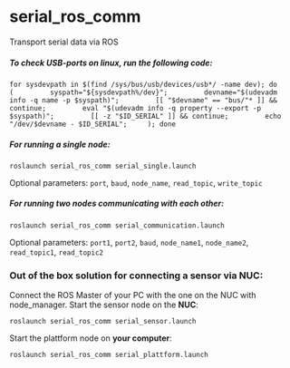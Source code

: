 # serial_ros_comm
Transport serial data via ROS


##### To check USB-ports on linux, run the following code:
```
for sysdevpath in $(find /sys/bus/usb/devices/usb*/ -name dev); do     (         syspath="${sysdevpath%/dev}";         devname="$(udevadm info -q name -p $syspath)";         [[ "$devname" == "bus/"* ]] && continue;         eval "$(udevadm info -q property --export -p $syspath)";         [[ -z "$ID_SERIAL" ]] && continue;         echo "/dev/$devname - $ID_SERIAL";     ); done
```

##### For running a single node:
```
roslaunch serial_ros_comm serial_single.launch
```
Optional parameters: `port`, `baud`, `node_name`, `read_topic`, `write_topic`

##### For running two nodes communicating with each other:
```
roslaunch serial_ros_comm serial_communication.launch
```
Optional parameters: `port1`, `port2`, `baud`, `node_name1`, `node_name2`, `read_topic1`, `read_topic2`

### Out of the box solution for connecting a sensor via NUC:
Connect the ROS Master of your PC with the one on the NUC with node_manager. Start the sensor node on the __NUC__:
```
roslaunch serial_ros_comm serial_sensor.launch
```
Start the plattform node on __your computer__:
```
roslaunch serial_ros_comm serial_plattform.launch
```
